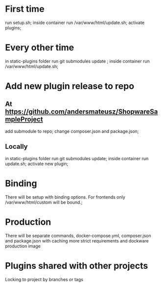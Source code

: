 # First time
run setup.sh; 
inside container run /var/www/html/update.sh;
activate plugins;

# Every other time
in static-plugins folder run git submodules update ;
inside container run /var/www/html/update.sh;

# Add new plugin release to repo
## At https://github.com/andersmateusz/ShopwareSampleProject
add submodule to repo;
change composer.json and package.json;
## Locally
in static-plugins folder run git submodules update;
inside container run update.sh;
activate new plugin;

# Binding
There will be setup with binding options. For frontends only /var/www/html/custom will be bound.;

# Production
There will be separate commands, docker-compose.yml, composer.json and package.json with caching more strict requirements and dockware production image 

# Plugins shared with other projects
Locking to project by branches or tags
